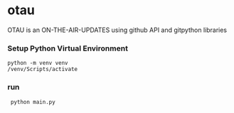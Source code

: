 # otau
OTAU is an ON-THE-AIR-UPDATES using github API and gitpython libraries


### Setup Python Virtual Environment
```
python -m venv venv
/venv/Scripts/activate
```
### run
``` python main.py```